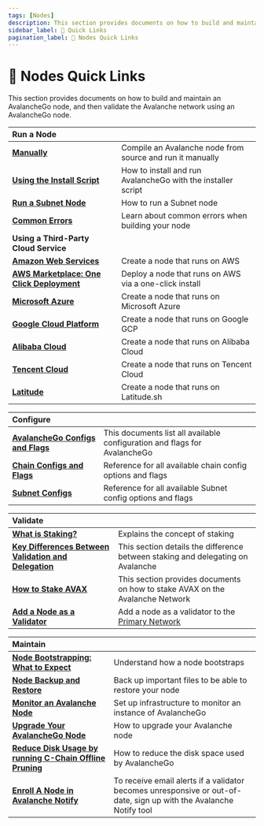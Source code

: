 ```yaml
---
tags: [Nodes]
description: This section provides documents on how to build and maintain an AvalancheGo node, and then validate the Avalanche network using an AvalancheGo node.
sidebar_label: 🔗 Quick Links
pagination_label: 🔗 Nodes Quick Links
---
```


# 🔗 Nodes Quick Links

This section provides documents on how to build and maintain an AvalancheGo
node, and then validate the Avalanche network using an AvalancheGo node.

| Run a Node                                                                                      |                                                              |
| :---------------------------------------------------------------------------------------------- | :----------------------------------------------------------- |
| [**Manually**](/nodes/run/node-manually.md)                                                     | Compile an Avalanche node from source and run it manually    |
| [**Using the Install Script**](/nodes/run/with-installer/installing-avalanchego.md)             | How to install and run AvalancheGo with the installer script |
| [**Run a Subnet Node**](/nodes/run/subnet-node.md)                                              | How to run a Subnet node                                     |
| [**Common Errors**](nodes/run/FAQ.md)                                                           | Learn about common errors when building your node            |
| **Using a Third-Party Cloud Service**                                                           |                                                              |
| [**Amazon Web Services**](/nodes/run/third-party/aws-node.md)                                   | Create a node that runs on AWS                               |
| [**AWS Marketplace: One Click Deployment**](nodes/run/third-party/aws-marketplace-one-click.md) | Deploy a node that runs on AWS via a one-click install       |
| [**Microsoft Azure**](/nodes/run/third-party/microsoft-azure-node.md)                           | Create a node that runs on Microsoft Azure                   |
| [**Google Cloud Platform**](/nodes/run/third-party/google-cloud-node.md)                        | Create a node that runs on Google GCP                        |
| [**Alibaba Cloud**](/nodes/run/third-party/alibaba-cloud-node.md)                               | Create a node that runs on Alibaba Cloud                     |
| [**Tencent Cloud**](/nodes/run/third-party/tencent-cloud-node.md)                               | Create a node that runs on Tencent Cloud                     |
| [**Latitude**](/nodes/run/third-party/latitude-node.md)                                         | Create a node that runs on Latitude.sh                       |

| Configure                                                                           |                                                                           |
| :---------------------------------------------------------------------------------- | :------------------------------------------------------------------------ |
| [**AvalancheGo Configs and Flags**](/nodes/configure/avalanchego-config-flags.md)   | This documents list all available configuration and flags for AvalancheGo |
| [**Chain Configs and Flags**](/nodes/configure/chain-configs/chain-config-flags.md) | Reference for all available chain config options and flags                |
| [**Subnet Configs**](/nodes/configure/subnet-configs.md)                            | Reference for all available Subnet config options and flags               |

| Validate                                                                                         |                                                                                            |
| :----------------------------------------------------------------------------------------------- | :----------------------------------------------------------------------------------------- |
| [**What is Staking?**](/nodes/validate/what-is-staking.md)                                       | Explains the concept of staking                                                            |
| [**Key Differences Between Validation and Delegation**](/nodes/validate/validate-or-delegate.md) | This section details the difference between staking and delegating on Avalanche            |
| [**How to Stake AVAX**](/nodes/validate/how-to-stake.md)                                         | This section provides documents on how to stake AVAX on the Avalanche Network              |
| [**Add a Node as a Validator**](nodes/validate/add-a-validator.md)                               | Add a node as a validator to the [Primary Network](/learn/avalanche/avalanche-platform.md) |

| Maintain                                                                                           |                                                                                                                    |
| :------------------------------------------------------------------------------------------------- | :----------------------------------------------------------------------------------------------------------------- |
| [**Node Bootstrapping: What to Expect**](/nodes/maintain/node-bootstrap.md)                        | Understand how a node bootstraps                                                                                   |
| [**Node Backup and Restore**](/nodes/maintain/node-backup-and-restore.md)                          | Back up important files to be able to restore your node                                                            |
| [**Monitor an Avalanche Node**](/nodes/maintain/setting-up-node-monitoring.md)                     | Set up infrastructure to monitor an instance of AvalancheGo                                                        |
| [**Upgrade Your AvalancheGo Node**](/nodes/maintain/upgrade-your-avalanchego-node.md)              | How to upgrade your Avalanche node                                                                                 |
| [**Reduce Disk Usage by running C-Chain Offline Pruning**](/nodes/maintain/run-offline-pruning.md) | How to reduce the disk space used by AvalancheGo                                                                   |
| [**Enroll A Node in Avalanche Notify**](/nodes/maintain/avalanche-notify.md)                       | To receive email alerts if a validator becomes unresponsive or out-of-date, sign up with the Avalanche Notify tool |
